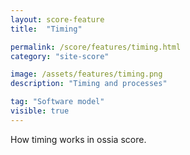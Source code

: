 ```yaml
---
layout: score-feature
title:  "Timing"

permalink: /score/features/timing.html
category: "site-score"

image: /assets/features/timing.png
description: "Timing and processes"

tag: "Software model"
visible: true
---
```


How timing works in ossia score.